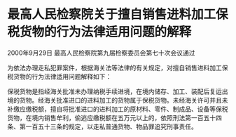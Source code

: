 # 最高人民检察院关于擅自销售进料加工保税货物的行为法律适用问题的解释

2000年9月29日 最高人民检察院第九届检察委员会第七十次会议通过

<!-- INFO END -->

为依法办理走私犯罪案件，根据海关法等法律的有关规定，对擅自销售进料加工保税货物的行为法律适用问题解释如下：

保税货物是指经海关批准未办理纳税手续进境，在境内储存、加工、装配后复运出境的货物。经海关批准进口的进料加工的货物属于保税货物。未经海关许可并且未补缴应缴税额，擅自将批准进口的进料加工的原材料、零件、制成品、设备等保税货物，在境内销售牟利，偷逃应缴税额在五万元以上的，依照刑法第一百五十四条、第一百五十三条的规定，以走私普通货物、物品罪追究刑事责任。